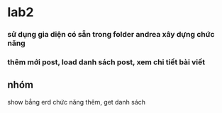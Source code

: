 # lab2

### sử dụng gia diện có sẵn trong folder andrea xây dựng chức năng

### thêm mới post, load danh sách post, xem chi tiết bài viết

## nhóm

show bẳng erd
chức năng thêm, get danh sách
